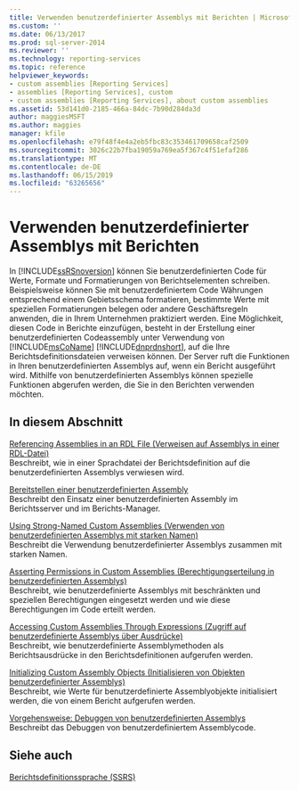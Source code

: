 ```yaml
---
title: Verwenden benutzerdefinierter Assemblys mit Berichten | Microsoft-Dokumentation
ms.custom: ''
ms.date: 06/13/2017
ms.prod: sql-server-2014
ms.reviewer: ''
ms.technology: reporting-services
ms.topic: reference
helpviewer_keywords:
- custom assemblies [Reporting Services]
- assemblies [Reporting Services], custom
- custom assemblies [Reporting Services], about custom assemblies
ms.assetid: 53d141d0-2185-466a-84dc-7b90d284da3d
author: maggiesMSFT
ms.author: maggies
manager: kfile
ms.openlocfilehash: e79f48f4e4a2eb5fbc83c353461709658caf2509
ms.sourcegitcommit: 3026c22b7fba19059a769ea5f367c4f51efaf286
ms.translationtype: MT
ms.contentlocale: de-DE
ms.lasthandoff: 06/15/2019
ms.locfileid: "63265656"
---
```

# <a name="using-custom-assemblies-with-reports"></a>Verwenden benutzerdefinierter Assemblys mit Berichten
  In [!INCLUDE[ssRSnoversion](../../includes/ssrsnoversion-md.md)] können Sie benutzerdefinierten Code für Werte, Formate und Formatierungen von Berichtselementen schreiben. Beispielsweise können Sie mit benutzerdefiniertem Code Währungen entsprechend einem Gebietsschema formatieren, bestimmte Werte mit speziellen Formatierungen belegen oder andere Geschäftsregeln anwenden, die in Ihrem Unternehmen praktiziert werden. Eine Möglichkeit, diesen Code in Berichte einzufügen, besteht in der Erstellung einer benutzerdefinierten Codeassembly unter Verwendung von [!INCLUDE[msCoName](../../includes/msconame-md.md)] [!INCLUDE[dnprdnshort](../../includes/dnprdnshort-md.md)], auf die Ihre Berichtsdefinitionsdateien verweisen können. Der Server ruft die Funktionen in Ihren benutzerdefinierten Assemblys auf, wenn ein Bericht ausgeführt wird. Mithilfe von benutzerdefinierten Assemblys können spezielle Funktionen abgerufen werden, die Sie in den Berichten verwenden möchten.  
  
## <a name="in-this-section"></a>In diesem Abschnitt  
 [Referencing Assemblies in an RDL File (Verweisen auf Assemblys in einer RDL-Datei)](referencing-assemblies-in-an-rdl-file.md)  
 Beschreibt, wie in einer Sprachdatei der Berichtsdefinition auf die benutzerdefinierten Assemblys verwiesen wird.  
  
 [Bereitstellen einer benutzerdefinierten Assembly](deploying-a-custom-assembly.md)  
 Beschreibt den Einsatz einer benutzerdefinierten Assembly im Berichtsserver und im Berichts-Manager.  
  
 [Using Strong-Named Custom Assemblies (Verwenden von benutzerdefinierten Assemblys mit starken Namen)](using-strong-named-custom-assemblies.md)  
 Beschreibt die Verwendung benutzerdefinierter Assemblys zusammen mit starken Namen.  
  
 [Asserting Permissions in Custom Assemblies (Berechtigungserteilung in benutzerdefinierten Assemblys)](asserting-permissions-in-custom-assemblies.md)  
 Beschreibt, wie benutzerdefinierte Assemblys mit beschränkten und speziellen Berechtigungen eingesetzt werden und wie diese Berechtigungen im Code erteilt werden.  
  
 [Accessing Custom Assemblies Through Expressions (Zugriff auf benutzerdefinierte Assemblys über Ausdrücke)](accessing-custom-assemblies-through-expressions.md)  
 Beschreibt, wie benutzerdefinierte Assemblymethoden als Berichtsausdrücke in den Berichtsdefinitionen aufgerufen werden.  
  
 [Initializing Custom Assembly Objects (Initialisieren von Objekten benutzerdefinierter Assemblys)](initializing-custom-assembly-objects.md)  
 Beschreibt, wie Werte für benutzerdefinierte Assemblyobjekte initialisiert werden, die von einem Bericht aufgerufen werden.  
  
 [Vorgehensweise: Debuggen von benutzerdefinierten Assemblys](how-to-debug-custom-assemblies.md)  
 Beschreibt das Debuggen von benutzerdefiniertem Assemblycode.  
  
## <a name="see-also"></a>Siehe auch  
 [Berichtsdefinitionssprache (SSRS)](../reports/report-definition-language-ssrs.md)  
  
  

